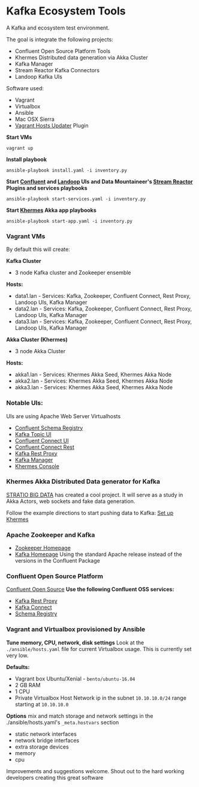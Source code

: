 # Kafka Ecosystem Tools

A Kafka and ecosystem test environment.

The goal is integrate the following projects:
  * Confluent Open Source Platform Tools
  * Khermes Distributed data generation via Akka Cluster
  * Kafka Manager
  * Stream Reactor Kafka Connectors
  * Landoop Kafka UIs

Software used:
* Vagrant
* Virtualbox
* Ansible
* Mac OSX Sierra
* [Vagrant Hosts Updater](https://github.com/cogitatio/vagrant-hostsupdater) Plugin

**Start VMs**
```
vagrant up
```

**Install playbook**
```
ansible-playbook install.yaml -i inventory.py
```

**Start [Confluent](https://github.com/confluentinc) and [Landoop](https://github.com/Landoop) UIs and Data Mountaineer's [Stream Reactor](https://github.com/datamountaineer/stream-reactor) Plugins and services playbooks**
```
ansible-playbook start-services.yaml -i inventory.py
```

**Start [Khermes](https://github.com/Stratio/khermes/wiki/Getting-started) Akka app playbooks**
```
ansible-playbook start-app.yaml -i inventory.py
```

### Vagrant VMs

By default this will create:

**Kafka Cluster**
* 3 node Kafka cluster and Zookeeper ensemble

**Hosts:**
- data1.lan - Services: Kafka, Zookeeper, Confluent Connect, Rest Proxy, Landoop UIs, Kafka Manager
- data2.lan - Services: Kafka, Zookeeper, Confluent Connect, Rest Proxy, Landoop UIs, Kafka Manager
- data3.lan - Services: Kafka, Zookeeper, Confluent Connect, Rest Proxy, Landoop UIs, Kafka Manager

**Akka Cluster (Khermes)**
* 3 node Akka Cluster

**Hosts:**
- akka1.lan - Services: Khermes Akka Seed, Khermes Akka Node
- akka2.lan - Services: Khermes Akka Seed, Khermes Akka Node
- akka3.lan - Services: Khermes Akka Seed, Khermes Akka Node

### Notable UIs:
UIs are using Apache Web Server Virtualhosts
* [Confluent Schema Registry](http://data1.lan)
* [Kafka Topic UI](http://data1.lan:8090/#/)
* [Confluent Connect UI](http://data1.lan:8084/)
* [Confluent Connect Rest](http://data1.lan:8083/)
* [Kafka Rest Proxy](http://data1.lan:8082/)
* [Kafka Manager](http://data1.lan:9000/)
* [Khermes Console](http://akka1.lan:9080/console)

### Khermes Akka Distributed Data generator for Kafka
[STRATIO BIG DATA](http://www.stratio.com/) has created a cool project.
It will serve as a study in Akka Actors, web sockets and fake data generation.

Follow the example directions to start pushing data to Kafka:
[Set up Khermes](https://github.com/Stratio/khermes/wiki/Set-up-Khermes)

### Apache Zookeeper and Kafka
* [Zookeeper Homepage](https://zookeeper.apache.org/)
* [Kafka Homepage](https://kafka.apache.org/)
Using the standard Apache release instead of the versions in the Confluent Package

### Confluent Open Source Platform
[Confluent Open Source](https://www.confluent.io/product/confluent-open-source/)
**Use the following Confluent OSS services:**
* [Kafka Rest Proxy](https://docs.confluent.io/current/kafka-rest/docs/index.html)
* [Kafka Connect](https://docs.confluent.io/current/connect/index.html)
* [Schema Registry](https://docs.confluent.io/current/schema-registry/docs/index.html)

### Vagrant and Virtualbox provisioned by Ansible
**Tune memory, CPU, network, disk settings**
Look at the ```./ansible/hosts.yaml``` file for current Virtualbox usage. This is currently set very low.

**Defaults:**
* Vagrant box Ubuntu/Xenial - ```bento/ubuntu-16.04```
* 2 GB RAM
* 1 CPU
* Private Virtualbox Host Network ip in the subnet ```10.10.10.0/24``` range starting at ```10.10.10.0```

**Options**
mix and match storage and network settings in the ./ansible/hosts.yaml's ```_meta.hostvars``` section
* static network interfaces
* network bridge interfaces
* extra storage devices
* memory
* cpu

Improvements and suggestions welcome.
Shout out to the hard working developers creating this great software
